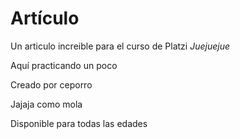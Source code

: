 # Artículo
Un articulo increible para el curso de Platzi
*Juejuejue*

Aquí practicando un poco

Creado por ceporro

Jajaja como mola

Disponible para todas las edades